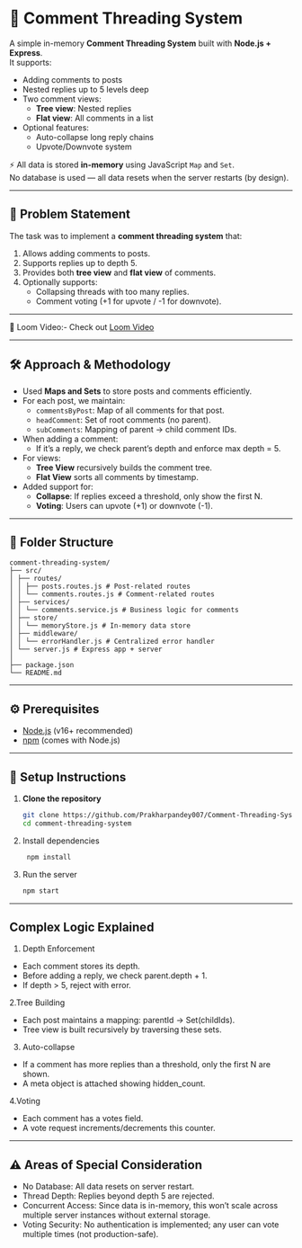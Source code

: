# 📝 Comment Threading System

A simple in-memory **Comment Threading System** built with **Node.js + Express**.  
It supports:
- Adding comments to posts
- Nested replies up to 5 levels deep
- Two comment views:
  - **Tree view**: Nested replies
  - **Flat view**: All comments in a list
- Optional features:
  - Auto-collapse long reply chains
  - Upvote/Downvote system

⚡ All data is stored **in-memory** using JavaScript `Map` and `Set`.  
No database is used — all data resets when the server restarts (by design).

---

## 📌 Problem Statement

The task was to implement a **comment threading system** that:
1. Allows adding comments to posts.
2. Supports replies up to depth 5.
3. Provides both **tree view** and **flat view** of comments.
4. Optionally supports:
   - Collapsing threads with too many replies.
   - Comment voting (+1 for upvote / -1 for downvote).

---

🎥 Loom Video:-
Check out [Loom Video](https://www.loom.com/share/02777bd1db3f4400ba99388485225952?sid=614657d1-1752-4387-9c6e-e87b19a71da5)

---

## 🛠️ Approach & Methodology

- Used **Maps and Sets** to store posts and comments efficiently.
- For each post, we maintain:
  - `commentsByPost`: Map of all comments for that post.
  - `headComment`: Set of root comments (no parent).
  - `subComments`: Mapping of parent → child comment IDs.
- When adding a comment:
  - If it’s a reply, we check parent’s depth and enforce max depth = 5.
- For views:
  - **Tree View** recursively builds the comment tree.
  - **Flat View** sorts all comments by timestamp.
- Added support for:
  - **Collapse**: If replies exceed a threshold, only show the first N.
  - **Voting**: Users can upvote (+1) or downvote (-1).

---

## 📂 Folder Structure

```
comment-threading-system/
├── src/
│ ├── routes/
│ │ ├── posts.routes.js # Post-related routes
│ │ └── comments.routes.js # Comment-related routes
│ ├── services/
│ │ └── comments.service.js # Business logic for comments
│ ├── store/
│ │ └── memoryStore.js # In-memory data store
│ ├── middleware/
│ │ └── errorHandler.js # Centralized error handler
│ └── server.js # Express app + server
│
├── package.json
└── README.md
```


---

## ⚙️ Prerequisites

- [Node.js](https://nodejs.org/) (v16+ recommended)
- [npm](https://www.npmjs.com/) (comes with Node.js)

---

## 🚀 Setup Instructions

1. **Clone the repository**
   ```bash
   git clone https://github.com/Prakharpandey007/Comment-Threading-System.git
   cd comment-threading-system
2. Install dependencies
   ```bash
    npm install
3. Run the server
   ```bash
   npm start
---

## Complex Logic Explained
1. Depth Enforcement
- Each comment stores its depth.
- Before adding a reply, we check parent.depth + 1.
- If depth > 5, reject with error.

2.Tree Building
- Each post maintains a mapping: parentId -> Set(childIds).
- Tree view is built recursively by traversing these sets.

3. Auto-collapse
- If a comment has more replies than a threshold, only the first N are shown.
- A meta object is attached showing hidden_count.

4.Voting

- Each comment has a votes field.
- A vote request increments/decrements this counter.
  
---

## ⚠️ Areas of Special Consideration

- No Database: All data resets on server restart.
- Thread Depth: Replies beyond depth 5 are rejected.
- Concurrent Access: Since data is in-memory, this won’t scale across multiple server instances without external storage.
- Voting Security: No authentication is implemented; any user can vote multiple times (not production-safe).
